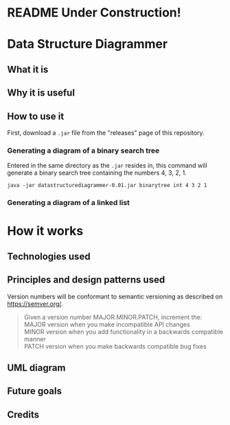 # README Under Construction!
# Data Structure Diagrammer

## What it is

## Why it is useful

## How to use it

First, download a `.jar` file from the "releases" page of this repository.

### Generating a diagram of a binary search tree
Entered in the same directory as the `.jar` resides in, this command will generate a binary search tree containing the numbers 4, 3, 2, 1.
```
java -jar datastructurediagrammer-0.01.jar binarytree int 4 3 2 1
```

### Generating a diagram of a linked list

# How it works

## Technologies used
## Principles and design patterns used
Version numbers will be conformant to semantic versioning as described on https://semver.org/.

> Given a version number MAJOR.MINOR.PATCH, increment the:  
MAJOR version when you make incompatible API changes  
MINOR version when you add functionality in a backwards compatible manner  
PATCH version when you make backwards compatible bug fixes

## UML diagram

## Future goals

## Credits
